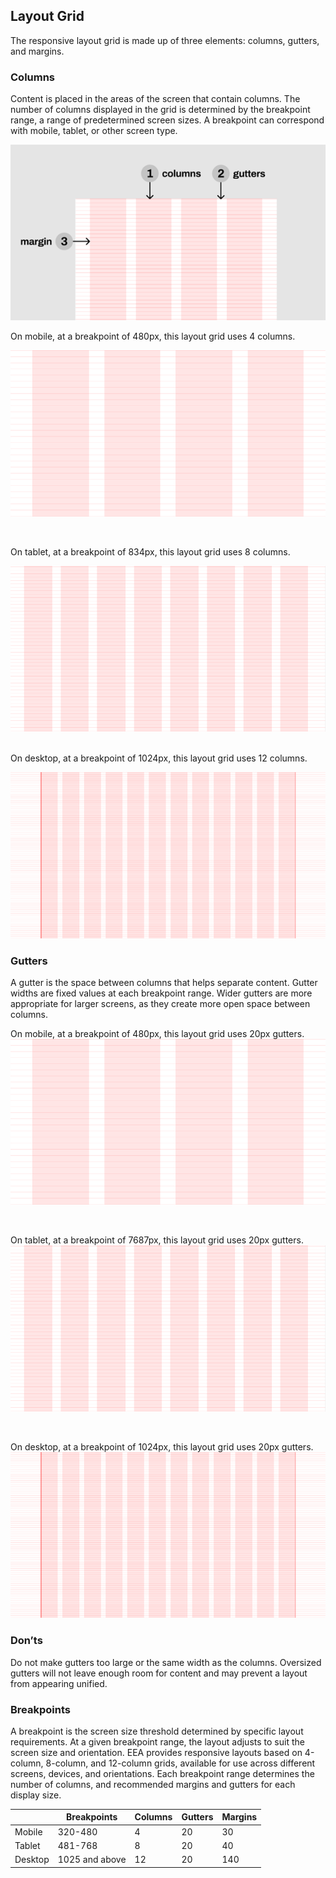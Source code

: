 ## Layout Grid

The responsive layout grid is made up of three elements: columns, gutters, and margins.

### Columns

Content is placed in the areas of the screen that contain columns. The number of columns displayed in the grid is determined by the breakpoint range, a range of predetermined screen sizes. A breakpoint can correspond with mobile, tablet, or other screen type.

![](../static/grid1.png)
<br />

On mobile, at a breakpoint of 480px, this layout grid uses 4 columns.

![](../static/mobile-mid-grid.png)

<br />

On tablet, at a breakpoint of 834px, this layout grid uses 8 columns.

![](../static/tablet-mid-grid.png)   

<br /> 
On desktop, at a breakpoint of 1024px, this layout grid uses 12 columns.

![](../static/desktop-mid-grid.png)

### Gutters

A gutter is the space between columns that helps separate content. Gutter widths are fixed values at each breakpoint range. Wider gutters are more appropriate for larger screens, as they create more open space between columns.
<br />

On mobile, at a breakpoint of 480px, this layout grid uses 20px gutters.  
![](../static/mobile-mid-grid.png)   

<br />

On tablet, at a breakpoint of 7687px, this layout grid uses 20px gutters.  
![](../static/tablet-mid-grid.png)   

<br />

On desktop, at a breakpoint of 1024px, this layout grid uses 20px gutters.   
![](../static/desktop-mid-grid.png)   


### Don’ts

Do not make gutters too large or the same width as the columns. Oversized gutters will not leave enough room for content and may prevent a layout from appearing unified.

### Breakpoints

A breakpoint is the screen size threshold determined by specific layout requirements. At a given breakpoint range, the layout adjusts to suit the screen size and orientation.
ΕΕΑ provides responsive layouts based on 4-column, 8-column, and 12-column grids, available for use across different screens, devices, and orientations.
Each breakpoint range determines the number of columns, and recommended margins and gutters for each display size.


<table style={{textAlign:'center'}}>
    <thead style={{width:700+'px'}}>
        <th></th>
        <th>Breakpoints</th>
        <th>Columns</th>
        <th>Gutters</th>
        <th>Margins</th>
    </thead>
    <tbody>
        <tr>
            <td style={{fontWeight:'bold'}}>Mobile</td>
            <td>320-480</td>
            <td>4</td>
            <td>20</td>
            <td>30</td>
        </tr>
        <tr>
            <td style={{fontWeight:'bold'}}>Tablet</td>
            <td>481-768</td>
            <td>8</td>
            <td>20</td>
            <td>40</td>
        </tr>
        <tr>
            <td style={{fontWeight:'bold'}}>Desktop</td>
            <td>1025 and above</td>
            <td>12</td>
            <td>20</td>
            <td>140</td>
        </tr>
    </tbody>
</table>

